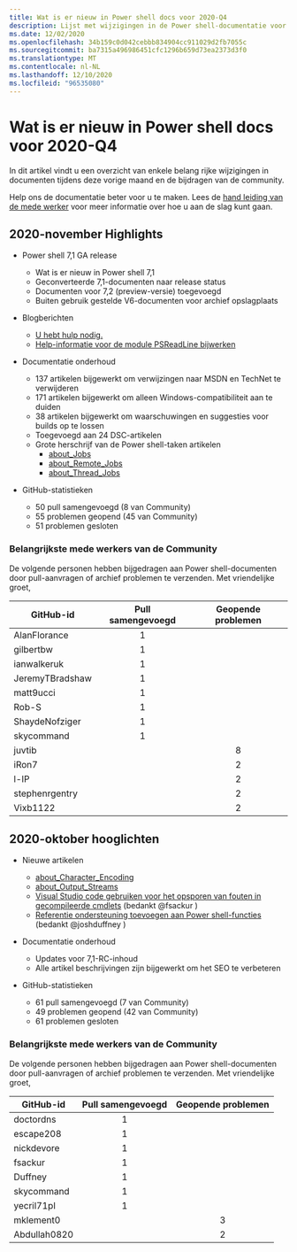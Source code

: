 ```yaml
---
title: Wat is er nieuw in Power shell docs voor 2020-Q4
description: Lijst met wijzigingen in de Power shell-documentatie voor Q4 van 2020
ms.date: 12/02/2020
ms.openlocfilehash: 34b159c0d042cebbb834904cc911029d2fb7055c
ms.sourcegitcommit: ba7315a496986451cfc1296b659d73ea2373d3f0
ms.translationtype: MT
ms.contentlocale: nl-NL
ms.lasthandoff: 12/10/2020
ms.locfileid: "96535080"
---
```

# <a name="whats-new-in-powershell-docs-for-2020-q4"></a>Wat is er nieuw in Power shell docs voor 2020-Q4

In dit artikel vindt u een overzicht van enkele belang rijke wijzigingen in documenten tijdens deze vorige maand en de bijdragen van de community.

Help ons de documentatie beter voor u te maken. Lees de [hand leiding van de mede werker][contrib] voor meer informatie over hoe u aan de slag kunt gaan.

<!-- Link references -->
[contrib]: contributing/overview.md
<!-- --------------- -->

## <a name="2020-november-highlights"></a>2020-november Highlights

- Power shell 7,1 GA release
  - Wat is er nieuw in Power shell 7,1
  - Geconverteerde 7,1-documenten naar release status
  - Documenten voor 7,2 (preview-versie) toegevoegd
  - Buiten gebruik gestelde V6-documenten voor archief opslagplaats

- Blogberichten
  - [U hebt hulp nodig.](https://devblogs.microsoft.com/powershell/youve-got-help/)
  - [Help-informatie voor de module PSReadLine bijwerken](https://devblogs.microsoft.com/powershell/updating-help-for-the-psreadline-module/)

- Documentatie onderhoud
  - 137 artikelen bijgewerkt om verwijzingen naar MSDN en TechNet te verwijderen
  - 171 artikelen bijgewerkt om alleen Windows-compatibiliteit aan te duiden
  - 38 artikelen bijgewerkt om waarschuwingen en suggesties voor builds op te lossen
  - Toegevoegd aan 24 DSC-artikelen
  - Grote herschrijf van de Power shell-taken artikelen
    - [about_Jobs](/powershell/module/microsoft.powershell.core/about/about_jobs)
    - [about_Remote_Jobs](/powershell/module/microsoft.powershell.core/about/about_remote_jobs)
    - [about_Thread_Jobs](/powershell/module/microsoft.powershell.core/about/about_thread_jobs)

- GitHub-statistieken
  - 50 pull samengevoegd (8 van Community)
  - 55 problemen geopend (45 van Community)
  - 51 problemen gesloten

### <a name="top-community-contributors"></a>Belangrijkste mede werkers van de Community

De volgende personen hebben bijgedragen aan Power shell-documenten door pull-aanvragen of archief problemen te verzenden. Met vriendelijke groet,

|    GitHub-id    | Pull samengevoegd | Geopende problemen |
| --------------- | :--------: | :-----------: |
| AlanFlorance    |     1      |               |
| gilbertbw       |     1      |               |
| ianwalkeruk     |     1      |               |
| JeremyTBradshaw |     1      |               |
| matt9ucci       |     1      |               |
| Rob-S           |     1      |               |
| ShaydeNofziger  |     1      |               |
| skycommand      |     1      |               |
| juvtib          |            |       8       |
| iRon7           |            |       2       |
| l-IP            |            |       2       |
| stephenrgentry  |            |       2       |
| Vixb1122        |            |       2       |

## <a name="2020-october-highlights"></a>2020-oktober hooglichten

- Nieuwe artikelen
  - [about_Character_Encoding](/powershell/module/microsoft.powershell.core/about/about_character_encoding)
  - [about_Output_Streams](/powershell/module/microsoft.powershell.core/about/about_output_streams)
  - [Visual Studio code gebruiken voor het opsporen van fouten in gecompileerde cmdlets](/powershell/scripting/dev-cross-plat/vscode/using-vscode-for-debugging-compiled-cmdlets) (bedankt @fsackur )
  - [Referentie ondersteuning toevoegen aan Power shell-functies](/powershell/scripting/learn/deep-dives/add-credentials-to-powershell-functions) (bedankt @joshduffney )

- Documentatie onderhoud
  - Updates voor 7,1-RC-inhoud
  - Alle artikel beschrijvingen zijn bijgewerkt om het SEO te verbeteren

- GitHub-statistieken
  - 61 pull samengevoegd (7 van Community)
  - 49 problemen geopend (42 van Community)
  - 61 problemen gesloten

### <a name="top-community-contributors"></a>Belangrijkste mede werkers van de Community

De volgende personen hebben bijgedragen aan Power shell-documenten door pull-aanvragen of archief problemen te verzenden. Met vriendelijke groet,

|  GitHub-id   | Pull samengevoegd | Geopende problemen |
| ------------ | :--------: | :-----------: |
| doctordns    |     1      |               |
| escape208    |     1      |               |
| nickdevore   |     1      |               |
| fsackur      |     1      |               |
| Duffney      |     1      |               |
| skycommand   |     1      |               |
| yecril71pl   |     1      |               |
| mklement0    |            |       3       |
| Abdullah0820 |            |       2       |